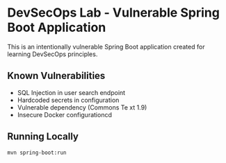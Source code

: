 # DevSecOps Lab - Vulnerable Spring Boot Application

This is an intentionally vulnerable Spring Boot application created for learning DevSecOps principles.

## Known Vulnerabilities
- SQL Injection in user search endpoint
- Hardcoded secrets in configuration
- Vulnerable dependency (Commons Te xt 1.9)
- Insecure Docker configurationcd
 
## Running Locally
```bash
mvn spring-boot:run